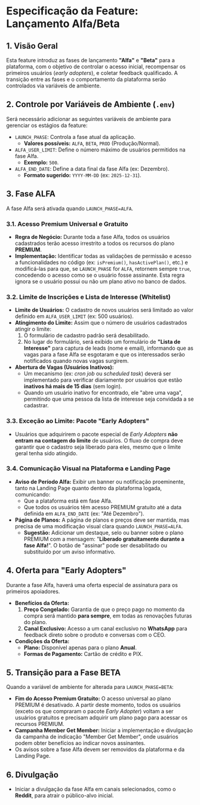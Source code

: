 # Especificação da Feature: Lançamento Alfa/Beta

## 1. Visão Geral

Esta feature introduz as fases de lançamento **"Alfa"** e **"Beta"** para a plataforma, com o objetivo de controlar o acesso inicial, recompensar os primeiros usuários (*early adopters*), e coletar feedback qualificado. A transição entre as fases e o comportamento da plataforma serão controlados via variáveis de ambiente.

## 2. Controle por Variáveis de Ambiente (`.env`)

Será necessário adicionar as seguintes variáveis de ambiente para gerenciar os estágios da feature:

-   `LAUNCH_PHASE`: Controla a fase atual da aplicação.
    -   **Valores possíveis:** `ALFA`, `BETA`, `PROD` (Produção/Normal).
-   `ALFA_USER_LIMIT`: Define o número máximo de usuários permitidos na fase Alfa.
    -   **Exemplo:** `500`.
-   `ALFA_END_DATE`: Define a data final da fase Alfa (ex: Dezembro).
    -   **Formato sugerido:** `YYYY-MM-DD` (ex: `2025-12-31`).

## 3. Fase ALFA

A fase Alfa será ativada quando `LAUNCH_PHASE=ALFA`.

### 3.1. Acesso Premium Universal e Gratuito

-   **Regra de Negócio:** Durante toda a fase Alfa, todos os usuários cadastrados terão acesso irrestrito a todos os recursos do plano **PREMIUM**.
-   **Implementação:** Identificar todas as validações de permissão e acesso a funcionalidades no código (ex: `isPremium()`, `hasActivePlan()`, etc.) e modificá-las para que, se `LAUNCH_PHASE` for `ALFA`, retornem sempre `true`, concedendo o acesso como se o usuário fosse assinante. Esta regra ignora se o usuário possui ou não um plano ativo no banco de dados.

### 3.2. Limite de Inscrições e Lista de Interesse (Whitelist)

-   **Limite de Usuários:** O cadastro de novos usuários será limitado ao valor definido em `ALFA_USER_LIMIT` (ex: 500 usuários).
-   **Atingimento do Limite:** Assim que o número de usuários cadastrados atingir o limite:
    1.  O formulário de cadastro padrão será desabilitado.
    2.  No lugar do formulário, será exibido um formulário de **"Lista de Interesse"** para captura de leads (nome e email), informando que as vagas para a fase Alfa se esgotaram e que os interessados serão notificados quando novas vagas surgirem.
-   **Abertura de Vagas (Usuários Inativos):**
    -   Um mecanismo (ex: *cron job* ou *scheduled task*) deverá ser implementado para verificar diariamente por usuários que estão **inativos há mais de 15 dias** (sem login).
    -   Quando um usuário inativo for encontrado, ele "abre uma vaga", permitindo que uma pessoa da lista de interesse seja convidada a se cadastrar.

### 3.3. Exceção ao Limite: Pacote "Early Adopters"

-   Usuários que adquirirem o pacote especial de *Early Adopters* **não entram na contagem do limite** de usuários. O fluxo de compra deve garantir que o cadastro seja liberado para eles, mesmo que o limite geral tenha sido atingido.

### 3.4. Comunicação Visual na Plataforma e Landing Page

-   **Aviso de Período Alfa:** Exibir um banner ou notificação proeminente, tanto na Landing Page quanto dentro da plataforma logada, comunicando:
    -   Que a plataforma está em fase Alfa.
    -   Que todos os usuários têm acesso PREMIUM gratuito até a data definida em `ALFA_END_DATE` (ex: "Até Dezembro").
-   **Página de Planos:** A página de planos e preços deve ser mantida, mas precisa de uma modificação visual clara quando `LAUNCH_PHASE=ALFA`.
    -   **Sugestão:** Adicionar um destaque, selo ou banner sobre o plano PREMIUM com a mensagem: "**Liberado gratuitamente durante a fase Alfa!**". O botão de "assinar" pode ser desabilitado ou substituído por um aviso informativo.

## 4. Oferta para "Early Adopters"

Durante a fase Alfa, haverá uma oferta especial de assinatura para os primeiros apoiadores.

-   **Benefícios da Oferta:**
    1.  **Preço Congelado:** Garantia de que o preço pago no momento da compra será mantido **para sempre**, em todas as renovações futuras do plano.
    2.  **Canal Exclusivo:** Acesso a um canal exclusivo no **WhatsApp** para feedback direto sobre o produto e conversas com o CEO.
-   **Condições da Oferta:**
    -   **Plano:** Disponível apenas para o plano **Anual**.
    -   **Formas de Pagamento:** Cartão de crédito e PIX.

## 5. Transição para a Fase BETA

Quando a variável de ambiente for alterada para `LAUNCH_PHASE=BETA`:

-   **Fim do Acesso Premium Gratuito:** O acesso universal ao plano PREMIUM é desativado. A partir deste momento, todos os usuários (exceto os que compraram o pacote *Early Adopter*) voltam a ser usuários gratuitos e precisam adquirir um plano pago para acessar os recursos PREMIUM.
-   **Campanha Member Get Member:** Iniciar a implementação e divulgação da campanha de indicação "Member Get Member", onde usuários podem obter benefícios ao indicar novos assinantes.
-   Os avisos sobre a fase Alfa devem ser removidos da plataforma e da Landing Page.

## 6. Divulgação

-   Iniciar a divulgação da fase Alfa em canais selecionados, como o **Reddit**, para atrair o público-alvo inicial.